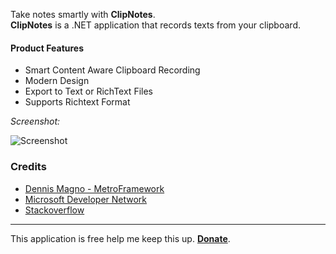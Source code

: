 Take notes smartly with **ClipNotes**.  
**ClipNotes** is a .NET application that records texts from your clipboard.

#### Product Features

*   Smart Content Aware Clipboard Recording
*   Modern Design
*   Export to Text or RichText Files
*   Supports Richtext Format

_Screenshot:_

![Screenshot](https://raw.githubusercontent.com/wiki/GerardBalaoro/clipnotes/Screenshot.png)

### Credits

*   [Dennis Magno - MetroFramework](https://github.com/dennismagno/metroframework-modern-ui)
*   [Microsoft Developer Network](https://msdn.microsoft.com/)
*   [Stackoverflow](https://http://stackoverflow.com/)

* * *

This application is free help me keep this up. **[Donate](https://www.paypal.com/cgi-bin/webscr?cmd=_s-xclick&hosted_button_id=9N3UQQWTKE66E)**.
